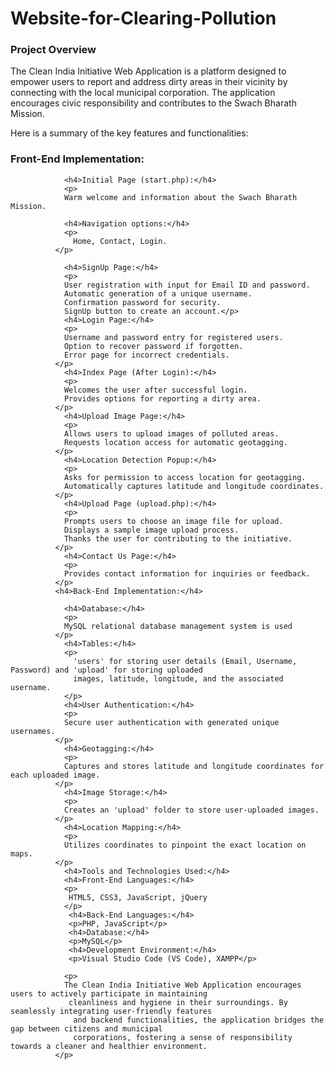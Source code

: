 # Website-for-Clearing-Pollution
<h3>Project Overview</h3>
              <p>
                The Clean India Initiative Web Application is a platform designed to empower users to report and 
                address dirty areas in their vicinity by connecting with the local municipal corporation. 
                The application encourages civic responsibility and contributes to the Swach Bharath Mission. </p>
                <p>
                  Here is a summary of the key features and functionalities:
                </p>
                <h3>Front-End Implementation:</h3>
                
                <h4>Initial Page (start.php):</h4>
                <p>
                Warm welcome and information about the Swach Bharath Mission.
              
                <h4>Navigation options:</h4> 
                <p>
                  Home, Contact, Login.
              </p>
              
                <h4>SignUp Page:</h4>
                <p>
                User registration with input for Email ID and password.
                Automatic generation of a unique username.
                Confirmation password for security.
                SignUp button to create an account.</p>
                <h4>Login Page:</h4>
                <p>
                Username and password entry for registered users.
                Option to recover password if forgotten.
                Error page for incorrect credentials.
              </p>
                <h4>Index Page (After Login):</h4>
                <p>
                Welcomes the user after successful login.
                Provides options for reporting a dirty area.
              </p>
                <h4>Upload Image Page:</h4>
                <p>
                Allows users to upload images of polluted areas.
                Requests location access for automatic geotagging.
              </p>
                <h4>Location Detection Popup:</h4>
                <p>
                Asks for permission to access location for geotagging.
                Automatically captures latitude and longitude coordinates.
              </p>
                <h4>Upload Page (upload.php):</h4>
                <p>
                Prompts users to choose an image file for upload.
                Displays a sample image upload process.
                Thanks the user for contributing to the initiative.
              </p>
                <h4>Contact Us Page:</h4>
                <p>
                Provides contact information for inquiries or feedback.
              </p>
              <h4>Back-End Implementation:</h4>
               
                <h4>Database:</h4>
                <p>
                MySQL relational database management system is used
              </p>
                <h4>Tables:</h4> 
                <p>
                  'users' for storing user details (Email, Username, Password) and 'upload' for storing uploaded 
                  images, latitude, longitude, and the associated username.
                </p>
                <h4>User Authentication:</h4>
                <p>
                Secure user authentication with generated unique usernames.
              </p>
                <h4>Geotagging:</h4>
                <p>
                Captures and stores latitude and longitude coordinates for each uploaded image.
              </p>
                <h4>Image Storage:</h4>
                <p>
                Creates an 'upload' folder to store user-uploaded images.
              </p>
                <h4>Location Mapping:</h4>
                <p>
                Utilizes coordinates to pinpoint the exact location on maps.
              </p>
                <h4>Tools and Technologies Used:</h4>
                <h4>Front-End Languages:</h4>
                <p>
                 HTML5, CSS3, JavaScript, jQuery
                </p>
                 <h4>Back-End Languages:</h4> 
                 <p>PHP, JavaScript</p>
                 <h4>Database:</h4> 
                 <p>MySQL</p>
                 <h4>Development Environment:</h4> 
                 <p>Visual Studio Code (VS Code), XAMPP</p>
              
                <p>
                The Clean India Initiative Web Application encourages users to actively participate in maintaining
                 cleanliness and hygiene in their surroundings. By seamlessly integrating user-friendly features
                  and backend functionalities, the application bridges the gap between citizens and municipal 
                  corporations, fostering a sense of responsibility towards a cleaner and healthier environment.
              </p>


